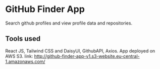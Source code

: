 # GitHub Finder App

Search github profiles and view profile data and repositories.

## Tools used

React JS, Tailwind CSS and DaisyUI, GithubAPI, Axios.
App deployed on AWS S3.
link: http://github-finder-app-v1.s3-website.eu-central-1.amazonaws.com/
